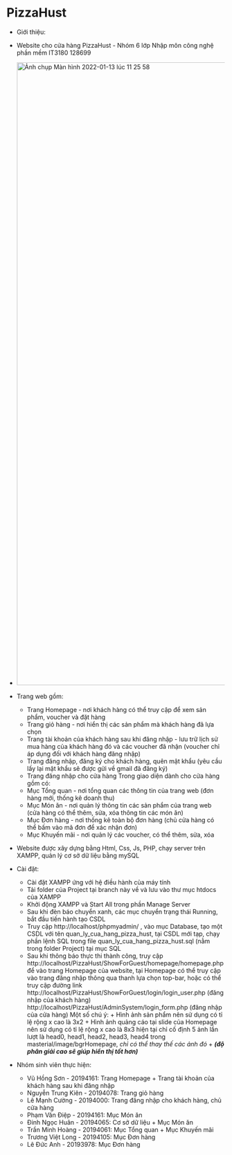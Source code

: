 # PizzaHust
* Giới thiệu:
* Website cho cửa hàng PizzaHust - Nhóm 6 lớp Nhập môn công nghệ phần mềm IT3180 128699
* <img width="1440" alt="Ảnh chụp Màn hình 2022-01-13 lúc 11 25 58" src="https://user-images.githubusercontent.com/68985886/149265804-9f5211fe-9472-4926-84eb-8d8a61535468.png">
* Trang web gồm: 
    - Trang Homepage - nơi khách hàng có thể truy cập để xem sản phẩm, voucher và đặt hàng
    - Trang giỏ hàng - nơi hiển thị các sản phẩm mà khách hàng đã lựa chọn
    - Trang tài khoản của khách hàng sau khi đăng nhập - lưu trữ lịch sử mua hàng của khách hàng đó 
      và các voucher đã nhận (voucher chỉ áp dụng đối với khách hàng đăng nhập)
    - Trang đăng nhập, đăng ký cho khách hàng, quên mật khẩu (yêu cầu lấy lại mật khẩu sẽ được gửi về gmail đã đăng ký)
    - Trang đăng nhập cho cửa hàng 
    Trong giao diện dành cho cửa hàng gồm có:
    - Mục Tổng quan - nơi tổng quan các thông tin của trang web (đơn hàng mới, thống kê doanh thu)
    - Mục Món ăn - nơi quản lý thông tin các sản phẩm của trang web (cửa hàng có thể thêm, sửa, xóa thông tin các món ăn)
    - Mục Đơn hàng - nơi thống kê toàn bộ đơn hàng (chủ cửa hàng có thể bấm vào mã đơn để xác nhận đơn)
    - Mục Khuyến mãi - nơi quản lý các voucher, có thể thêm, sửa, xóa
* Website được xây dựng bằng Html, Css, Js, PHP, chạy server trên XAMPP, quản lý cơ sở dữ liệu bằng mySQL
* Cài đặt:
    - Cài đặt XAMPP ứng với hệ điều hành của máy tính
    - Tải folder của Project tại branch này về và lưu vào thư mục htdocs của XAMPP
    - Khởi động XAMPP và Start All trong phần Manage Server
    - Sau khi đèn báo chuyển xanh, các mục chuyển trạng thái Running, bắt đầu tiến hành tạo CSDL
    - Truy cập http://localhost/phpmyadmin/ , vào mục Database, tạo một CSDL với tên quan_ly_cua_hang_pizza_hust, 
      tại CSDL mới tạp, chạy phần lệnh SQL trong file quan_ly_cua_hang_pizza_hust.sql (nằm trong folder Project) tại mục SQL     
    - Sau khi thông báo thực thi thành công, truy cập http://localhost/PizzaHust/ShowForGuest/homepage/homepage.php để vào trang Homepage của website,
      tại Homepage có thể truy cập vào trang đăng nhập thông qua thanh lựa chọn top-bar, hoặc có thể truy cập đường link 
      http://localhost/PizzaHust/ShowForGuest/login/login_user.php (đăng nhập của khách hàng)
      http://localhost/PizzaHust/AdminSystem/login_form.php (đăng nhập của cửa hàng)
    Một số chú ý: + Hình ảnh sản phẩm nên sử dụng có tỉ lệ rộng x cao là 3x2
                  + Hình ảnh quảng cáo tại slide của Homepage nên sử dụng có tỉ lệ rộng x cao là 8x3
                    hiện tại chỉ cố định 5 ảnh lần lượt là head0, head1, head2, head3, head4 trong masterial/image/bgrHomepage, 
                    _chỉ có thể thay thế các ảnh đó_
                  + **_(độ phân giải cao sẽ giúp hiển thị tốt hơn)_**

* Nhóm sinh viên thực hiện:
    - Vũ Hồng Sơn - 20194161: Trang Homepage + Trang tài khoản của khách hàng sau khi đăng nhập
    - Nguyễn Trung Kiên - 20194078: Trang giỏ hàng
    - Lê Mạnh Cường - 20194000: Trang đăng nhập cho khách hàng, chủ cửa hàng
    - Phạm Văn Điệp - 20194161: Mục Món ăn
    - Đinh Ngọc Huân - 20194065: Cơ sở dữ liệu + Mục Món ăn
    - Trần Minh Hoàng - 20194061: Mục Tổng quan + Mục Khuyến mãi
    - Trương Việt Long - 20194105: Mục Đơn hàng
    - Lê Đức Anh - 20193978: Mục Đơn hàng 
    
    


